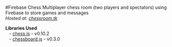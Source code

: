 #Firebase Chess
Multiplayer chess room (two players and spectators) using Firebase to store games and messages  
*Hosted at: [chessroom.tk](http://chessroom.tk)*  
  
**Libraries Used**  
&nbsp;&nbsp;&nbsp;-&nbsp;[chess.js](https://github.com/jhlywa/chess.js/blob/master/README.md) - v0.10.2  
&nbsp;&nbsp;&nbsp;-&nbsp;[chessboard.js](http://chessboardjs.com/) - v0.3.0  
